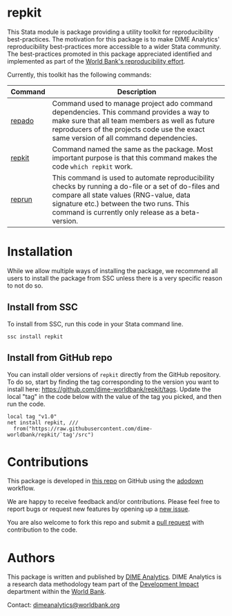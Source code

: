 # repkit

This Stata module is package providing a utility toolkit
for reproducibility best-practices.
The motivation for this package is to make DIME Analytics'
reproducibility best-practices more accessible to a wider Stata community.
The best-practices promoted in this package appreciated
identified and implemented as part of the
[World Bank's reproducibility effort](https://reproducibility.worldbank.org/).

Currently, this toolkit has the following commands:

| Command | Description |
| --- | --- |
| [repado](https://dime-worldbank.github.io/repkit/reference/repado.html) | Command used to manage project ado command dependencies. This command provides a way to make sure that all team members as well as future reproducers of the projects code use the exact same version of all command dependencies. |
| [repkit](https://dime-worldbank.github.io/repkit/reference/repkit.html) | Command named the same as the package. Most important purpose is that this command makes the code `which repkit` work. |
| [reprun](https://dime-worldbank.github.io/repkit/reference/reprun.html) | This command is used to automate reproducibility checks by running a do-file or a set of do-files and compare all state values (RNG-value, data signature etc.) between the two runs. This command is currently only release as a beta-version. |

# Installation

While we allow multiple ways of installing the package,
we recommend all users to install the package from SSC
unless there is a very specific reason to not do so.

## Install from SSC

To install from SSC, run this code in your Stata command line.

```
ssc install repkit
```

## Install from GitHub repo

You can install older versions of `repkit` directly from the GitHub repository.
To do so, start by finding the tag corresponding to
the version you want to install here:
https://github.com/dime-worldbank/repkit/tags.
Update the local "tag" in the code below with the value of the tag you picked,
and then run the code.

```
local tag "v1.0"
net install repkit, ///
  from("https://raw.githubusercontent.com/dime-worldbank/repkit/`tag'/src")
```

# Contributions

This package is developed in
[this repo](https://github.com/dime-worldbank/repkit)
on GitHub using the [adodown](https://github.com/lsms-worldbank/adodown) workflow.

We are happy to receive feedback and/or contributions.
Please feel free to report bugs or request new features
by opening up a
[new issue](https://github.com/dime-worldbank/repkit/issues).

You are also welcome to fork this repo and submit a
[pull request](https://github.com/dime-worldbank/repkit/pulls)
with contribution to the code.

# Authors

This package is written and published by
[DIME Analytics](https://www.worldbank.org/en/research/dime/data-and-analytics).
DIME Analytics is a research data methodology team part of the
[Development Impact](https://www.worldbank.org/en/research/dime)
department within the [World Bank](https://www.worldbank.org/).

Contact: dimeanalytics@worldbank.org
